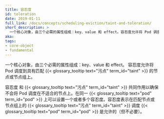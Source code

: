 ```yaml
---
title: 容忍度
id: toleration
date: 2019-01-11
full_link: /docs/concepts/scheduling-eviction/taint-and-toleration/
short_description: >
  一个核心对象，由三个必需的属性组成：key、value 和 effect。容忍度允许将 Pod 调度到具有对应污点的节点或节点组上。
aka:
tags:
- core-object
- fundamental
---
```

 一个核心对象，由三个必需的属性组成：key、value 和 effect。
 容忍度允许将 Pod 调度到具有匹配 {{< glossary_tooltip text="污点" term_id="taint" >}} 的节点或节点组上。
 
<!--
---
title: Toleration
id: toleration
date: 2019-01-11
full_link: /docs/concepts/scheduling-eviction/taint-and-toleration/
short_description: >
  A core object consisting of three required properties: key, value, and effect. Tolerations enable the scheduling of pods on nodes or node groups that have a matching taint.
  
aka:
tags:
- core-object
- fundamental
---
 A core object consisting of three required properties: key, value, and effect. Tolerations enable the scheduling of pods on nodes or node groups that have matching {{< glossary_tooltip text="taints" term_id="taint" >}}.
-->

<!--more-->

<!--
Tolerations and {{< glossary_tooltip text="taints" term_id="taint" >}} work together to ensure that pods are not scheduled onto inappropriate nodes. One or more tolerations are applied to a {{< glossary_tooltip text="pod" term_id="pod" >}}. A toleration indicates that the {{< glossary_tooltip text="pod" term_id="pod" >}} is allowed (but not required) to be scheduled on nodes or node groups with matching {{< glossary_tooltip text="taints" term_id="taint" >}}.
-->
 容忍度 和 {{< glossary_tooltip text="污点" term_id="taint" >}} 共同作用以确保不会将 Pod 调度在不适合的节点上。在同一 {{< glossary_tooltip text="pod" term_id="pod" >}} 上可以设置一个或者多个容忍度。容忍度表示在匹配节点或节点组上的 {{< glossary_tooltip text="污点" term_id="taint" >}} 调度 {{< glossary_tooltip text="pod" term_id="pod" >}} 是允许的（但不必要）。
